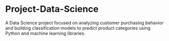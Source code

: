 # Project-Data-Science
A Data Science project focused on analyzing customer purchasing behavior and building classification models to predict product categories using Python and machine learning libraries.
